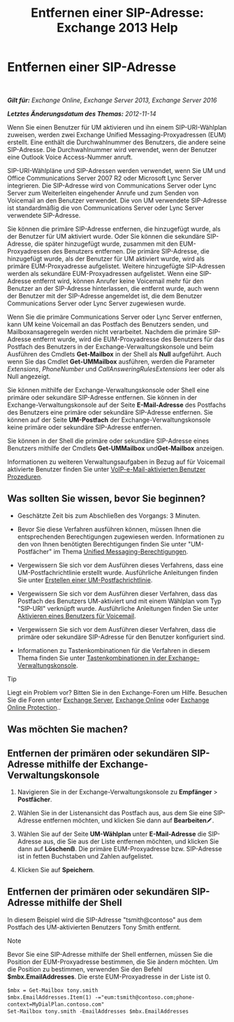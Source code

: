 ﻿---
title: 'Entfernen einer SIP-Adresse: Exchange 2013 Help'
TOCTitle: Entfernen einer SIP-Adresse
ms:assetid: eaaff0b0-7d85-4845-a7b8-ac22b42bc415
ms:mtpsurl: https://technet.microsoft.com/de-de/library/JJ662761(v=EXCHG.150)
ms:contentKeyID: 50554935
ms.date: 04/24/2018
mtps_version: v=EXCHG.150
ms.translationtype: HT
---

# Entfernen einer SIP-Adresse

 

_**Gilt für:** Exchange Online, Exchange Server 2013, Exchange Server 2016_

_**Letztes Änderungsdatum des Themas:** 2012-11-14_

Wenn Sie einen Benutzer für UM aktivieren und ihn einem SIP-URI-Wählplan zuweisen, werden zwei Exchange Unified Messaging-Proxyadressen (EUM) erstellt. Eine enthält die Durchwahlnummer des Benutzers, die andere seine SIP-Adresse. Die Durchwahlnummer wird verwendet, wenn der Benutzer eine Outlook Voice Access-Nummer anruft.

SIP-URI-Wählpläne und SIP-Adressen werden verwendet, wenn Sie UM und Office Communications Server 2007 R2 oder Microsoft Lync Server integrieren. Die SIP-Adresse wird von Communications Server oder Lync Server zum Weiterleiten eingehender Anrufe und zum Senden von Voicemail an den Benutzer verwendet. Die von UM verwendete SIP-Adresse ist standardmäßig die von Communications Server oder Lync Server verwendete SIP-Adresse.

Sie können die primäre SIP-Adresse entfernen, die hinzugefügt wurde, als der Benutzer für UM aktiviert wurde. Oder Sie können die sekundäre SIP-Adresse, die später hinzugefügt wurde, zusammen mit den EUM-Proxyadressen des Benutzers entfernen. Die primäre SIP-Adresse, die hinzugefügt wurde, als der Benutzer für UM aktiviert wurde, wird als primäre EUM-Proxyadresse aufgelistet. Weitere hinzugefügte SIP-Adressen werden als sekundäre EUM-Proxyadressen aufgelistet. Wenn eine SIP-Adresse entfernt wird, können Anrufer keine Voicemail mehr für den Benutzer an der SIP-Adresse hinterlassen, die entfernt wurde, auch wenn der Benutzer mit der SIP-Adresse angemeldet ist, die dem Benutzer Communications Server oder Lync Server zugewiesen wurde.

Wenn Sie die primäre Communications Server oder Lync Server entfernen, kann UM keine Voicemail an das Postfach des Benutzers senden, und Mailboxansageregeln werden nicht verarbeitet. Nachdem die primäre SIP-Adresse entfernt wurde, wird die EUM-Proxyadresse des Benutzers für das Postfach des Benutzers in der Exchange-Verwaltungskonsole und beim Ausführen des Cmdlets **Get-Mailbox** in der Shell als **Null** aufgeführt. Auch wenn Sie das Cmdlet **Get-UMMailbox** ausführen, werden die Parameter *Extensions*, *PhoneNumber* und *CallAnsweringRulesExtensions* leer oder als Null angezeigt.

Sie können mithilfe der Exchange-Verwaltungskonsole oder Shell eine primäre oder sekundäre SIP-Adresse entfernen. Sie können in der Exchange-Verwaltungskonsole auf der Seite **E-Mail-Adresse** des Postfachs des Benutzers eine primäre oder sekundäre SIP-Adresse entfernen. Sie können auf der Seite **UM-Postfach** der Exchange-Verwaltungskonsole keine primäre oder sekundäre SIP-Adresse entfernen.

Sie können in der Shell die primäre oder sekundäre SIP-Adresse eines Benutzers mithilfe der Cmdlets **Get-UMMailbox** und**Get-Mailbox** anzeigen.

Informationen zu weiteren Verwaltungsaufgaben in Bezug auf für Voicemail aktivierte Benutzer finden Sie unter [VoIP-e-Mail-aktivierten Benutzer Prozeduren](voice-mail-enabled-user-procedures-exchange-2013-help.md).

## Was sollten Sie wissen, bevor Sie beginnen?

  - Geschätzte Zeit bis zum Abschließen des Vorgangs: 3 Minuten.

  - Bevor Sie diese Verfahren ausführen können, müssen Ihnen die entsprechenden Berechtigungen zugewiesen werden. Informationen zu den von Ihnen benötigten Berechtigungen finden Sie unter "UM-Postfächer" im Thema [Unified Messaging-Berechtigungen](unified-messaging-permissions-exchange-2013-help.md).

  - Vergewissern Sie sich vor dem Ausführen dieses Verfahrens, dass eine UM-Postfachrichtlinie erstellt wurde. Ausführliche Anleitungen finden Sie unter [Erstellen einer UM-Postfachrichtlinie](create-a-um-mailbox-policy-exchange-2013-help.md).

  - Vergewissern Sie sich vor dem Ausführen dieser Verfahren, dass das Postfach des Benutzers UM-aktiviert und mit einem Wählplan vom Typ "SIP-URI" verknüpft wurde. Ausführliche Anleitungen finden Sie unter [Aktivieren eines Benutzers für Voicemail](enable-a-user-for-voice-mail-exchange-2013-help.md).

  - Vergewissern Sie sich vor dem Ausführen dieser Verfahren, dass die primäre oder sekundäre SIP-Adresse für den Benutzer konfiguriert sind.

  - Informationen zu Tastenkombinationen für die Verfahren in diesem Thema finden Sie unter [Tastenkombinationen in der Exchange-Verwaltungskonsole](keyboard-shortcuts-in-the-exchange-admin-center-exchange-online-protection-help.md).


> [!TIP]
> Liegt ein Problem vor? Bitten Sie in den Exchange-Foren um Hilfe. Besuchen Sie die Foren unter <A href="https://go.microsoft.com/fwlink/p/?linkid=60612">Exchange Server</A>, <A href="https://go.microsoft.com/fwlink/p/?linkid=267542">Exchange Online</A> oder <A href="https://go.microsoft.com/fwlink/p/?linkid=285351">Exchange Online Protection</A>..



## Was möchten Sie machen?

## Entfernen der primären oder sekundären SIP-Adresse mithilfe der Exchange-Verwaltungskonsole

1.  Navigieren Sie in der Exchange-Verwaltungskonsole zu **Empfänger** \> **Postfächer**.

2.  Wählen Sie in der Listenansicht das Postfach aus, aus dem Sie eine SIP-Adresse entfernen möchten, und klicken Sie dann auf **Bearbeiten**![Bearbeitungssymbol](images/Bb124582.6f53ccb2-1f13-4c02-bea0-30690e6ea71d(EXCHG.150).gif "Bearbeitungssymbol").

3.  Wählen Sie auf der Seite **UM-Wählplan** unter **E-Mail-Adresse** die SIP-Adresse aus, die Sie aus der Liste entfernen möchten, und klicken Sie dann auf **Löschen**![Löschen (Symbol)](images/JJ657511.14f639f6-61e8-4418-bbfb-0db14de9d2f5(EXCHG.150).gif "Löschen (Symbol)"). Die primäre EUM-Proxyadresse bzw. SIP-Adresse ist in fetten Buchstaben und Zahlen aufgelistet.

4.  Klicken Sie auf **Speichern**.

## Entfernen der primären oder sekundären SIP-Adresse mithilfe der Shell

In diesem Beispiel wird die SIP-Adresse "tsmith@contoso" aus dem Postfach des UM-aktivierten Benutzers Tony Smith entfernt.


> [!NOTE]
> Bevor Sie eine SIP-Adresse mithilfe der Shell entfernen, müssen Sie die Position der EUM-Proxyadresse bestimmen, die Sie ändern möchten. Um die Position zu bestimmen, verwenden Sie den Befehl <STRONG>$mbx.EmailAddresses</STRONG>. Die erste EUM-Proxyadresse in der Liste ist 0.



    $mbx = Get-Mailbox tony.smith
    $mbx.EmailAddresses.Item(1) -="eum:tsmith@contoso.com;phone-context=MyDialPlan.contoso.com"
    Set-Mailbox tony.smith -EmailAddresses $mbx.EmailAddresses

